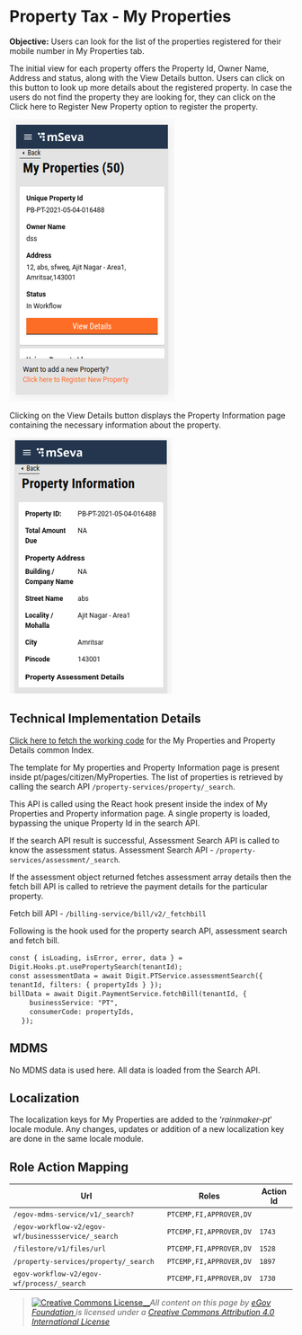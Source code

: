 # Property Tax - My Properties

**Objective:** Users can look for the list of the properties registered for their mobile number in My Properties tab.&#x20;

The initial view for each property offers the Property Id, Owner Name, Address and status, along with the View Details button. Users can click on this button to look up more details about the registered property. In case the users do not find the property they are looking for, they can click on the Click here to Register New Property option to register the property.

<div align="left">

<img src="../../../../../.gitbook/assets/screenshot-from-2021-05-04-18-52-15.png" alt="">

</div>

Clicking on the View Details button displays the Property Information page containing the necessary information about the property.

<div align="left">

<img src="../../../../../.gitbook/assets/screenshot-from-2021-05-04-18-54-49.png" alt="">

</div>

## **Technical Implementation Details**

[Click here to fetch the working code](https://github.com/egovernments/digit-ui-internals/blob/development/packages/modules/pt/src/pages/citizen/MyProperties/index.js) for the My Properties and Property Details common Index.

The template for My properties and Property Information page is present inside pt/pages/citizen/MyProperties. The list of properties is retrieved by calling the search API `/property-services/property/_search`.

This API is called using the React hook present inside the index of My Properties and Property information page. A single property is loaded, bypassing the unique Property Id in the search API.

If the search API result is successful, Assessment Search API is called to know the assessment status. Assessment Search API - `/property-services/assessment/_search`.

If the assessment object returned fetches assessment array details then the fetch bill API is called to retrieve the payment details for the particular property.&#x20;

Fetch bill API - `/billing-service/bill/v2/_fetchbill`

Following is the hook used for the property search API, assessment search and fetch bill.

```
const { isLoading, isError, error, data } = Digit.Hooks.pt.usePropertySearch(tenantId);
const assessmentData = await Digit.PTService.assessmentSearch({ tenantId, filters: { propertyIds } });
billData = await Digit.PaymentService.fetchBill(tenantId, {
     businessService: "PT",
     consumerCode: propertyIds,
   });
```

## **MDMS**

No MDMS data is used here. All data is loaded from the Search API.

## **Localization**

The localization keys for My Properties are added to the ‘_rainmaker-pt_’ locale module. Any changes, updates or addition of a new localization key are done in the same locale module.

## Role Action Mapping

| **Url**                                             | **Roles**               | **Action Id** |
| --------------------------------------------------- | ----------------------- | ------------- |
| `/egov-mdms-service/v1/_search?`                    | `PTCEMP,FI,APPROVER,DV` |               |
| `/egov-workflow-v2/egov-wf/businessservice/_search` | `PTCEMP,FI,APPROVER,DV` | `1743`        |
| `/filestore/v1/files/url`                           | `PTCEMP,FI,APPROVER,DV` | `1528`        |
| `/property-services/property/_search`               | `PTCEMP,FI,APPROVER,DV` | `1897`        |
| `egov-workflow-v2/egov-wf/process/_search`          | `PTCEMP,FI,APPROVER,DV` | `1730`        |

> [![Creative Commons License](https://i.creativecommons.org/l/by/4.0/80x15.png)\_\_](http://creativecommons.org/licenses/by/4.0/)_All content on this page by_ [_eGov Foundation_ ](https://egov.org.in/)_is licensed under a_ [_Creative Commons Attribution 4.0 International License_](http://creativecommons.org/licenses/by/4.0/)
